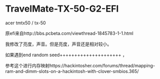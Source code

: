 # TravelMate-TX-50-G2-EFI
acer tmtx50 / tx-50

原efi来自http://bbs.pcbeta.com/viewthread-1845783-1-1.html


我修改了亮度，声音。但是亮度，声音还是相对较小。


如果遇到end random seed+++++++++++++++++++++ ，



参考这个进行内存映射https://hackintosher.com/forums/thread/mapping-ram-and-dimm-slots-on-a-hackintosh-with-clover-smbios.365/
